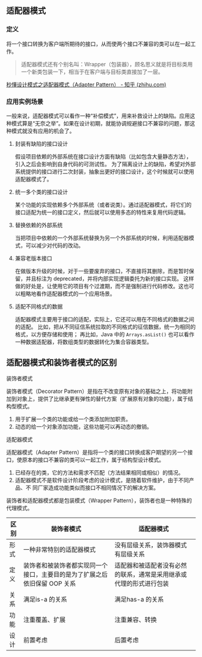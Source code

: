 ## 适配器模式

### 定义

将一个接口转换为客户端所期待的接口，从而使两个接口不兼容的类可以在一起工作。

> 适配器模式还有个别名叫：Wrapper（包装器），顾名思义就是将目标类用一个新类包装一下，相当于在客户端与目标类直接加了一层。

[秒懂设计模式之适配器模式（Adapter Pattern） - 知乎 (zhihu.com)](https://zhuanlan.zhihu.com/p/369272002)

### 应用实例场景

一般来说，适配器模式可以看作一种“补偿模式”，用来补救设计上的缺陷。应用这种模式算是“无奈之举”。如果在设计初期，就能协调规避接口不兼容的问题，那这种模式就没有应用的机会了。

1. 封装有缺陷的接口设计

   假设项目依赖的外部系统在接口设计方面有缺陷（比如包含大量静态方法），引入之后会影响到自身代码的可测试性。
   为了隔离设计上的缺陷，希望对外部系统提供的接口进行二次封装，抽象出更好的接口设计，这个时候就可以使用适配器模式了。

2. 统一多个类的接口设计

   某个功能的实现依赖多个外部系统（或者说类）。通过适配器模式，将它们的接口适配为统一的接口定义，然后就可以使用多态的特性来复用代码逻辑。

3. 替换依赖的外部系统

   当把项目中依赖的一个外部系统替换为另一个外部系统的时候，利用适配器模式，可以减少对代码的改动。

4. 兼容老版本接口

   在做版本升级的时候，对于一些要废弃的接口，不直接将其删除，而是暂时保留，并且标注为 deprecated，并将内部实现逻辑委托为新的接口实现。
   这样做的好处是，让使用它的项目有个过渡期，而不是强制进行代码修改。这也可以粗略地看作适配器模式的一个应用场景。

5. 适配不同格式的数据

   适配器模式主要用于接口的适配，实际上，它还可以用在不同格式的数据之间的适配。
   比如，把从不同征信系统拉取的不同格式的征信数据，统一为相同的格式，以方便存储和使用；
   再比如，Java 中的 `Arrays.asList()` 也可以看作一种数据适配器，将数组类型的数据转化为集合容器类型。

## 适配器模式和装饰者模式的区别

装饰者模式

装饰者模式（Decorator Pattern）是指在不改变原有对象的基础之上，将功能附加到对象上，提供了比继承更有弹性的替代方案（扩展原有对象的功能），属于结构型模式。

1. 用于扩展一个类的功能或给一个类添加附加职责。
2. 动态的给一个对象添加功能，这些功能可以再动态的撤销。

适配器模式

适配器模式（Adapter Pattern）是指将一个类的接口转换成客户期望的另一个接口，使原本的接口不兼容的类可以一起工作，属于结构型设计模式。

1. 已经存在的类，它的方法和需求不匹配（方法结果相同或相似）的情况。
2. 适配器模式不是软件设计阶段考虑的设计模式，是随着软件维护，由于不同产品、不
   同厂家造成功能类似而接口不相同情况下的解决方案。

装饰者和适配器模式都是包装模式（Wrapper Pattern），装饰者也是一种特殊的代理模式。

| 区别 | 装饰者模式                                                   | 适配器模式                                                   |
| ---- | ------------------------------------------------------------ | ------------------------------------------------------------ |
| 形式 | 一种非常特别的适配器模式                                     | 没有层级关系，装饰器模式有层级关系                           |
| 定义 | 装饰者和被装饰者都实现同一个接口，主要目的是为了扩展之后依旧保留 OOP 关系 | 适配器和被适配者没有必然的联系，通常是采用继承或代理的形式进行包装 |
| 关系 | 满足is-a 的关系                                              | 满足has-a 的关系                                             |
| 功能 | 注重覆盖、扩展                                               | 注重兼容、转换                                               |
| 设计 | 前置考虑                                                     | 后置考虑                                                     |